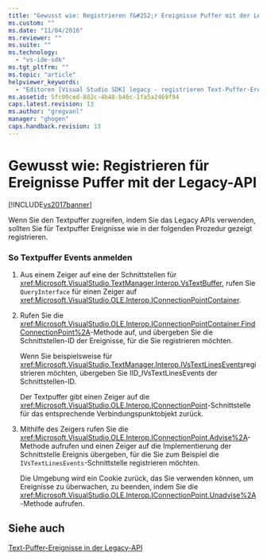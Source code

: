 ```yaml
---
title: "Gewusst wie: Registrieren f&#252;r Ereignisse Puffer mit der Legacy-API | Microsoft Docs"
ms.custom: ""
ms.date: "11/04/2016"
ms.reviewer: ""
ms.suite: ""
ms.technology: 
  - "vs-ide-sdk"
ms.tgt_pltfrm: ""
ms.topic: "article"
helpviewer_keywords: 
  - "Editoren [Visual Studio SDK] legacy - registrieren Text-Puffer-Ereignisse"
ms.assetid: 5fc00ced-882c-4b48-b46c-1fa5a2469f94
caps.latest.revision: 13
ms.author: "gregvanl"
manager: "ghogen"
caps.handback.revision: 13
---
```

# Gewusst wie: Registrieren f&#252;r Ereignisse Puffer mit der Legacy-API
[!INCLUDE[vs2017banner](../code-quality/includes/vs2017banner.md)]

Wenn Sie den Textpuffer zugreifen, indem Sie das Legacy APIs verwenden, sollten Sie für Textpuffer Ereignisse wie in der folgenden Prozedur gezeigt registrieren.  
  
### So Textpuffer Events anmelden  
  
1.  Aus einem Zeiger auf eine der Schnittstellen für <xref:Microsoft.VisualStudio.TextManager.Interop.VsTextBuffer>, rufen Sie `QueryInterface` für einen Zeiger auf <xref:Microsoft.VisualStudio.OLE.Interop.IConnectionPointContainer>.  
  
2.  Rufen Sie die <xref:Microsoft.VisualStudio.OLE.Interop.IConnectionPointContainer.FindConnectionPoint%2A>\-Methode auf, und übergeben Sie die Schnittstellen\-ID der Ereignisse, für die Sie registrieren möchten.  
  
     Wenn Sie beispielsweise für <xref:Microsoft.VisualStudio.TextManager.Interop.IVsTextLinesEvents>registrieren möchten, übergeben Sie IID\_IVsTextLinesEvents der Schnittstellen\-ID.  
  
     Der Textpuffer gibt einen Zeiger auf die <xref:Microsoft.VisualStudio.OLE.Interop.IConnectionPoint>\-Schnittstelle für das entsprechende Verbindungspunktobjekt zurück.  
  
3.  Mithilfe des Zeigers rufen Sie die <xref:Microsoft.VisualStudio.OLE.Interop.IConnectionPoint.Advise%2A>\-Methode aufrufen und einen Zeiger auf die Implementierung der Schnittstelle Ereignis übergeben, für die Sie zum Beispiel die `IVsTextLinesEvents`\-Schnittstelle registrieren möchten.  
  
     Die Umgebung wird ein Cookie zurück, das Sie verwenden können, um Ereignisse zu überwachen, zu beenden, indem Sie die <xref:Microsoft.VisualStudio.OLE.Interop.IConnectionPoint.Unadvise%2A>\-Methode aufrufen.  
  
## Siehe auch  
 [Text\-Puffer\-Ereignisse in der Legacy\-API](../extensibility/text-buffer-events-in-the-legacy-api.md)
